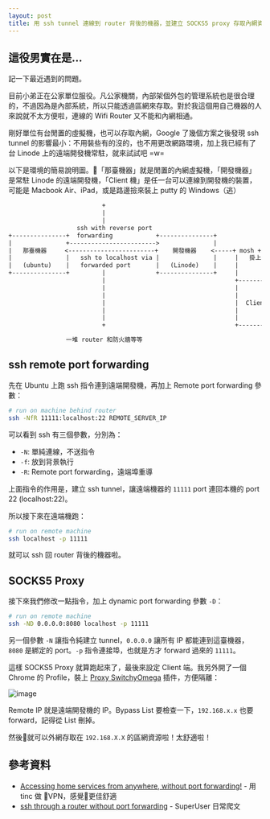 ```yaml
---
layout: post
title: 用 ssh tunnel 連線到 router 背後的機器，並建立 SOCKS5 proxy 存取內網資源
---
```


## 這役男實在是...

記一下最近遇到的問題。

目前小弟正在公家單位服役。凡公家機關，內部架個外包的管理系統也是很合理的，不過因為是內部系統，所以只能透過區網來存取。對於我這個用自己機器的人來說就不太方便啦，連線的 Wifi Router 又不能和內網相通。

剛好單位有台閒置的虛擬機，也可以存取內網，Google 了幾個方案之後發現 ssh tunnel 的影響最小：不用裝些有的沒的，也不用更改網路環境，加上我已經有了台 Linode 上的遠端開發機常駐，就來試試吧 =w=

以下是環境的簡易說明圖。「那臺機器」就是閒置的內網虛擬機，「開發機器」是常駐 Linode 的遠端開發機，「Client 機」是任一台可以連線到開發機的裝置，可能是 Macbook Air、iPad，或是路邊撿來裝上 putty 的 Windows（逃）

```txt
                          +
                          |
                          |
                   ssh with reverse port
+---------------+  forwarding            +---------------+
|               +------------------------>               |
|   那臺機器     <------------------------+    開發機器    <-----+ mosh + tmux
|               |   ssh to localhost via |               |     |   掛上去
|   (ubuntu)    |   forwarded port       |   (Linode)    |     |
+---------------+         |              +---------------+     |
                          |                                    +-------------+
                          |                                    |             |
                          |                                    |             |
                          |                                    |  Client 機  |
                          |                                    |             |
                          |                                    |             |
                          +                                    +-------------+

                一堆 router 和防火牆等等

```

## ssh remote port forwarding

先在 Ubuntu 上跑 ssh 指令連到遠端開發機，再加上 Remote port forwarding 參數：

```bash
# run on machine behind router
ssh -NfR 11111:localhost:22 REMOTE_SERVER_IP
```

可以看到 ssh 有三個參數，分別為：

* `-N`: 單純連線，不送指令
* `-f`: 放到背景執行
* `-R`: Remote port forwarding，遠端埠重導

上面指令的作用是，建立 ssh tunnel，讓遠端機器的 `11111` port 連回本機的 port 22 (localhost:22)。

所以接下來在遠端機跑：

```bash
# run on remote machine
ssh localhost -p 11111
```

就可以 ssh 回 router 背後的機器啦。

## SOCKS5 Proxy

接下來我們修改一點指令，加上 dynamic port forwarding 參數 `-D`：

```bash
# run on remote machine
ssh -ND 0.0.0.0:8080 localhost -p 11111
```

另一個參數 `-N` 讓指令純建立 tunnel，`0.0.0.0` 讓所有 IP 都能連到這臺機器，`8080` 是綁定的 port。`-p` 指令連接埠，也就是方才 forward 過來的 `11111`。

這樣 SOCKS5 Proxy 就算跑起來了，最後來設定 Client 端。我另外開了一個 Chrome 的 Profile，裝上 [Proxy SwitchyOmega][1] 插件，方便隔離：

![image](https://i.imgur.com/kOjwrdw.png)

Remote IP 就是遠端開發機的 IP。Bypass List 要檢查一下，`192.168.x.x` 也要 forward，記得從 List 刪掉。

然後就可以外網存取在 `192.168.X.X` 的區網資源啦！太舒適啦！

## 參考資料

* [Accessing home services from anywhere, without port forwarding!][2] - 用 tinc 做 VPN，感覺更佳舒適
* [ssh through a router without port forwarding][3] - SuperUser 日常爬文

[1]: https://chrome.google.com/webstore/detail/proxy-switchyomega/padekgcemlokbadohgkifijomclgjgif
[2]: https://jordancrawford.kiwi/home-server-without-portforward/
[3]: https://superuser.com/questions/595989/ssh-through-a-router-without-port-forwarding